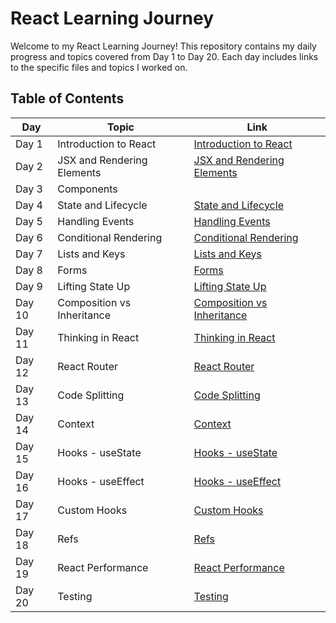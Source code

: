 # React Learning Journey

Welcome to my React Learning Journey! This repository contains my daily progress and topics covered from Day 1 to Day 20. Each day includes links to the specific files and topics I worked on.

## Table of Contents

| Day  | Topic                              | Link                                                                                          |
|------|------------------------------------|-----------------------------------------------------------------------------------------------|
| Day 1| Introduction to React              | [Introduction to React](https://github.com/kaifshaikh262000/react-learning/blob/main/day1/introduction.md)                     |
| Day 2| JSX and Rendering Elements         | [JSX and Rendering Elements](https://github.com/kaifshaikh262000/react-learning/blob/main/day2/jsx-rendering.md)               |
| Day 3| Components                         |         
| Day 4| State and Lifecycle                | [State and Lifecycle](https://github.com/kaifshaikh262000/react-learning/blob/main/day4/state-lifecycle.md)                   |
| Day 5| Handling Events                    | [Handling Events](https://github.com/kaifshaikh262000/react-learning/blob/main/day5/handling-events.md)                       |
| Day 6| Conditional Rendering              | [Conditional Rendering](https://github.com/kaifshaikh262000/react-learning/blob/main/day6/conditional-rendering.md)           |
| Day 7| Lists and Keys                     | [Lists and Keys](https://github.com/kaifshaikh262000/react-learning/blob/main/day7/lists-keys.md)                             |
| Day 8| Forms                              | [Forms](https://github.com/kaifshaikh262000/react-learning/blob/main/day8/forms.md)                                             |
| Day 9| Lifting State Up                   | [Lifting State Up](https://github.com/kaifshaikh262000/react-learning/blob/main/day9/lifting-state-up.md)                     |
| Day 10| Composition vs Inheritance        | [Composition vs Inheritance](https://github.com/kaifshaikh262000/react-learning/blob/main/day10/composition-inheritance.md)   |
| Day 11| Thinking in React                 | [Thinking in React](https://github.com/kaifshaikh262000/react-learning/blob/main/day11/thinking-in-react.md)                   |
| Day 12| React Router                      | [React Router](https://github.com/kaifshaikh262000/react-learning/blob/main/day12/react-router.md)                             |
| Day 13| Code Splitting                    | [Code Splitting](https://github.com/kaifshaikh262000/react-learning/blob/main/day13/code-splitting.md)                         |
| Day 14| Context                           | [Context](https://github.com/kaifshaikh262000/react-learning/blob/main/day14/context.md)                                       |
| Day 15| Hooks - useState                  | [Hooks - useState](https://github.com/kaifshaikh262000/react-learning/blob/main/day15/hooks-usestate.md)                       |
| Day 16| Hooks - useEffect                 | [Hooks - useEffect](https://github.com/kaifshaikh262000/react-learning/blob/main/day16/hooks-useeffect.md)                     |
| Day 17| Custom Hooks                      | [Custom Hooks](https://github.com/kaifshaikh262000/react-learning/blob/main/day17/custom-hooks.md)                             |
| Day 18| Refs                              | [Refs](https://github.com/kaifshaikh262000/react-learning/blob/main/day18/refs.md)                                             |
| Day 19| React Performance                 | [React Performance](https://github.com/kaifshaikh262000/react-learning/blob/main/day19/react-performance.md)                   |
| Day 20| Testing                           | [Testing](https://github.com/kaifshaikh262000/react-learning/blob/main/day20/testing.md)                                       |

